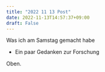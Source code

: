 ```yaml
---
title: "2022 11 13 Post"
date: 2022-11-13T14:57:37+09:00
draft: False
---
```

Was ich am Samstag gemacht habe
- Ein paar Gedanken zur Forschung

Oben.
